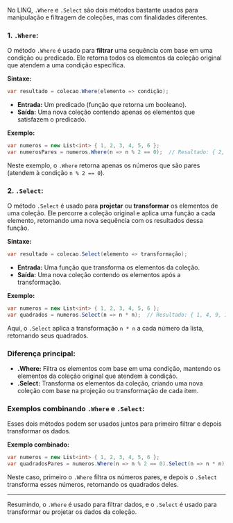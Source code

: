 No LINQ, `.Where` e `.Select` são dois métodos bastante usados para manipulação e filtragem de coleções, mas com finalidades diferentes.

### 1. **`.Where`**:
O método `.Where` é usado para **filtrar** uma sequência com base em uma condição ou predicado. Ele retorna todos os elementos da coleção original que atendem a uma condição específica. 

**Sintaxe:**
```csharp
var resultado = colecao.Where(elemento => condição);
```

- **Entrada:** Um predicado (função que retorna um booleano).
- **Saída:** Uma nova coleção contendo apenas os elementos que satisfazem o predicado.

**Exemplo:**
```csharp
var numeros = new List<int> { 1, 2, 3, 4, 5, 6 };
var numerosPares = numeros.Where(n => n % 2 == 0);  // Resultado: { 2, 4, 6 }
```
Neste exemplo, o `.Where` retorna apenas os números que são pares (atendem à condição `n % 2 == 0`).

### 2. **`.Select`**:
O método `.Select` é usado para **projetar** ou **transformar** os elementos de uma coleção. Ele percorre a coleção original e aplica uma função a cada elemento, retornando uma nova sequência com os resultados dessa função.

**Sintaxe:**
```csharp
var resultado = colecao.Select(elemento => transformação);
```

- **Entrada:** Uma função que transforma os elementos da coleção.
- **Saída:** Uma nova coleção contendo os elementos após a transformação.

**Exemplo:**
```csharp
var numeros = new List<int> { 1, 2, 3, 4, 5, 6 };
var quadrados = numeros.Select(n => n * n);  // Resultado: { 1, 4, 9, 16, 25, 36 }
```
Aqui, o `.Select` aplica a transformação `n * n` a cada número da lista, retornando seus quadrados.

### Diferença principal:
- **.Where:** Filtra os elementos com base em uma condição, mantendo os elementos da coleção original que atendem à condição.
- **.Select:** Transforma os elementos da coleção, criando uma nova coleção com base na projeção ou transformação de cada item.

### Exemplos combinando `.Where` e `.Select`:
Esses dois métodos podem ser usados juntos para primeiro filtrar e depois transformar os dados.

**Exemplo combinado:**
```csharp
var numeros = new List<int> { 1, 2, 3, 4, 5, 6 };
var quadradosPares = numeros.Where(n => n % 2 == 0).Select(n => n * n);  // Resultado: { 4, 16, 36 }
```
Neste caso, primeiro o `.Where` filtra os números pares, e depois o `.Select` transforma esses números, retornando os quadrados deles. 

---

Resumindo, o `.Where` é usado para filtrar dados, e o `.Select` é usado para transformar ou projetar os dados da coleção.